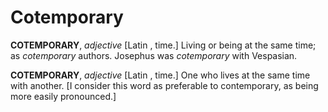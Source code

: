 # Cotemporary

**COTEMPORARY**, _adjective_ \[Latin , time.\] Living or being at the same time; as _cotemporary_ authors. Josephus was _cotemporary_ with Vespasian.

**COTEMPORARY**, _adjective_ \[Latin , time.\] One who lives at the same time with another. \[I consider this word as preferable to contemporary, as being more easily pronounced.\]